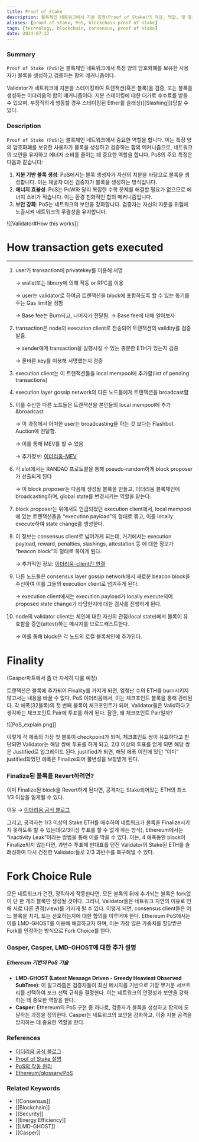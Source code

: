 ```yaml
---
title: Proof of Stake
description: 블록체인 네트워크에서 지분 증명(Proof of Stake)의 개념, 역할, 및 중요성을 다룹니다.
aliases: [proof of stake, PoS, blockchain proof of stake]
tags: [technology, blockchain, consensus, proof of stake]
date: 2024-07-22
---
```

### Summary

`Proof of Stake (PoS)`는 블록체인 네트워크에서 특정 양의 암호화폐를 보유한 사용자가 블록을 생성하고 검증하는 합의 메커니즘이다.

Validator가 네트워크에 지분을 스테이킹하여 트랜잭션(혹은 블록)을 검증, 또는 블록을 생성하는 이더리움의 합의 매커니즘이다. 지분 스테이킹에 대한 대가로 수수료를 받을 수 있으며, 부정직하게 행동할 경우 스테이킹된 Ether를 슬래싱([[Slashing]])당할 수 있다.

### Description

`Proof of Stake (PoS)`는 블록체인 네트워크에서 중요한 역할을 합니다. 이는 특정 양의 암호화폐를 보유한 사용자가 블록을 생성하고 검증하는 합의 메커니즘으로, 네트워크의 보안을 유지하고 에너지 소비를 줄이는 데 중요한 역할을 합니다. PoS의 주요 특징은 다음과 같습니다:

1. **지분 기반 블록 생성**: PoS에서는 블록 생성자가 자신의 지분을 바탕으로 블록을 생성합니다. 이는 채굴자 대신 검증자가 블록을 생성하는 방식입니다.
2. **에너지 효율성**: PoS는 PoW와 달리 복잡한 수학 문제를 해결할 필요가 없으므로 에너지 소비가 적습니다. 이는 환경 친화적인 합의 메커니즘입니다.
3. **보안 강화**: PoS는 네트워크의 보안을 강화합니다. 검증자는 자신의 지분을 위험에 노출시켜 네트워크의 무결성을 유지합니다.


![[Validator#How this works]] 

# How transaction gets executed

---

1. user가 transaction에 privatekey를 이용해 서명

   → wallet또는 library에 의해 작동 or RPC를 이용

   → user는 validator로 하여금 트랜잭션을 block에 포함하도록 할 수 있는 동기를 주는 Gas limit을 정함

   → Base fee는 Burn되고, 나머지가 전달됨. → Base fee에 대해 알아보자

2. transaction은 node의 execution client로 전송되어 트랜잭션의 validity를 검증받음.

   → sender에게 transaction을 실행시킬 수 있는 충분한 ETH가 있는지 검증

   → 올바른 key를 이용해 서명했는지 검증

3. execution client는 이 트랜잭션들을 local mempool에 추가함(list of pending transactions)
4. execution layer gossip network의 다른 노드들에게 트랜잭션을 broadcast함
5. 이를 수신한 다른 노드들은 트랜잭션을 본인들의 local mempool에 추가&broadcast

   → 이 과정에서 어떠한 user는 broadcasting을 하는 것 보다는 Flashbot Auction에 전달함.

   → 이를 통해 MEV를 할 수 있음

   → 추가정보: [이더리움-MEV](https://ethereum.org/en/developers/docs/mev/#mev-extraction)

6. 각 slot에서는 RANDAO 프로토콜을 통해 pseudo-random하게 block proposer가 선출되게 된다

   → 이 block proposer는 다음에 생성될 블록을 만들고, 이더리움 블록체인에 broadcasting하며, global state를 변경시키는 역할을 맡는다.

7. block proposer는 위에서도 언급되었던 execution client에서, local mempool에 있는 트랜잭션들을 “execution payload”의 형태로 묶고, 이를 locally execute하여 state change를 생성한다.
8. 이 정보는 consensus client로 넘어가게 되는데, 거기에서는 execution payload, reward, penalties, slashings, attestation 등 에 대한 정보가 “beacon block”의 형태로 묶이게 된다.

   → 추가적인 정보: [이더리움-client간 연결](https://ethereum.org/en/developers/docs/networking-layer/#connecting-clients)

9. 다른 노드들은 consensus layer gossip network에서 새로운 beacon block을 수신하여 이를 그들의 execution client로 넘겨주게 된다.

   → execution client에서는 execution payload가 locally execute되어 proposed state change가 타당한지에 대한 검사를 진행하게 된다.

10. node의 validator client는 체인에 대한 자신의 관점(local state)에서 블록이 유효함을 증언(attest)하는 메시지를 브로드캐스트한다.

    → 이를 통해 block은 각 노드의 로컬 블록체인에 추가된다.

# Finality

(Gasper파트에서 좀 더 자세히 다룰 예정)

트랜잭션은 블록에 추가되어 Finality를 가지게 되면, 엄청난 수의 ETH를 burn시키지 않고서는 내용을 바꿀 수 없다. PoS 이더리움에서, 이는 체크포인트 블록을 통해 관리된다. 각 에폭(32블록)의 첫 번째 블록이 체크포인트가 되며, Validator들은 Valid하다고 생각하는 체크포인트 Pair에 투표를 하게 된다. 잠깐, 왜 체크포인트 Pair일까?

![[PoS_explain.png]]

이렇게 각 에폭의 가장 첫 블록이 checkpoint가 되며, 체크포인트 쌍이 유효하다고 판단되면 Validator는 해당 쌍에 투표를 하게 되고, 2/3 이상의 투표를 얻게 되면 해당 쌍은 Justified로 업그레이드 된다. justified가 되면, 해당 에폭 이전에 있던 “이미” justified되었던 에폭은 Finalize되어 불변성을 보장받게 된다.

### Finalize된 블록을 Revert하려면?

이미 Finalize된 block을 Revert하게 된다면, 공격자는 Stake되어있는 ETH의 최소 1/3 이상을 잃게될 수 있다.

이유 → [이더리움 공식 블로그](https://blog.ethereum.org/2016/05/09/on-settlement-finality/)

그리고, 공격자는 1/3 이상의 Stake ETH를 매수하여 네트워크가 블록을 Finalize시키지 못하도록 할 수 있는데(2/3이상 투표를 할 수 없게 하는 방식), Ethereum에서는 “Inactivity Leak”이라는 방법을 통해 이를 막을 수 있다. 이는, 4 에폭동안 block이 Finalize되지 않는다면, 과반수 투표에 반대표를 던진 Validator의 Stake된 ETH를 슬래싱하여 다시 건전한 Validator들로 2/3 과반수를 복구해낼 수 있다.

# Fork Choice Rule

모든 네트워크가 건전, 정직하게 작동한다면, 모든 블록의 뒤에 추가되는 블록은 fork없이 단 한 개의 블록만 생성될 것이다. 그러나, Validator들은 네트워크 지연의 이유로 인해 서로 다른 관점(view)를 가지게 될 수 있다. 이렇게 되면, consensus client들은 어느 블록을 지지, 또는 선호하는지에 대한 합의를 이루어야 한다. Ethereum PoS에서는 이를 LMD-GHOST를 이용해 해결하고자 하며, 이는 가장 많은 가중치를 할당받은 Fork를 인정하는 방식으로 Fork Choice를 한다.

### Gasper, Casper, LMD-GHOST에 대한 추가 설명

##### Ethereum 기반의 PoS 기술

- **LMD-GHOST (Latest Message Driven - Greedy Heaviest Observed SubTree)**: 이 알고리즘은 검증자들이 최신 메시지를 기반으로 가장 무거운 서브트리를 선택하여 포크 선택 규칙을 결정한다. 이는 네트워크의 안정성과 보안을 강화하는 데 중요한 역할을 한다.
- **Casper**: Ethereum의 PoS 구현 중 하나로, 검증자가 블록을 생성하고 합의에 도달하는 과정을 정의한다. Casper는 네트워크의 보안을 강화하고, 이중 지불 공격을 방지하는 데 중요한 역할을 한다.



### References

- [이더리움 공식 블로그](https://ethereum.org/en/developers/docs/consensus-mechanisms/pos/)
- [Proof of Stake 설명](https://en.bitcoin.it/wiki/Proof_of_Stake)
- [PoS의 작동 원리](https://ethereum.org/en/developers/docs/consensus-mechanisms/pos/)
- [Ethereum/glossary/PoS](https://ethereum.org/en/glossary#pos)

### Related Keywords

- [[Consensus]]
- [[Blockchain]]
- [[Security]]
- [[Energy Efficiency]]
- [[LMD-GHOST]]
- [[Casper]]
